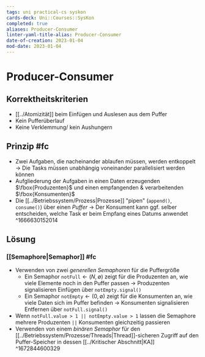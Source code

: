 ```yaml
---
tags: uni practical-cs syskon
cards-deck: Uni::Courses::SysKon
completed: true
aliases: Producer-Consumer
linter-yaml-title-alias: Producer-Consumer
date-of-creation: 2023-01-04
mod-date: 2023-01-04
---
```


# Producer-Consumer

## Korrektheitskriterien
- [[../Atomizität]] beim Einfügen und Auslesen aus dem Puffer
- Kein Pufferüberlauf
- Keine Verklemmung/ kein Aushungern

## Prinzip #fc
- Zwei Aufgaben, die nacheinander ablaufen müssen, werden entkoppelt
	-> Die Tasks müssen unabhängig voneinander parallelisiert werden können
- Aufgliederung der Aufgaben in einen Daten erzeugenden $\fbox{Produzenten}$ und einen empfangenden & verarbeitenden $\fbox{Konsumenten}$
- Die [[../Betriebssystem/Prozess|Prozesse]] "pipen" (`append()`, `consume()`) über einen *Puffer*
	-> Der Konsument kann ggf. selber entscheiden, welche Task er beim Empfang eines Datums anwendet
^1666630152014

## Lösung

### [[Semaphore|Semaphor]] #fc
- Verwenden von zwei *generellen Semaphoren* für die Puffergröße
	- Ein Semaphor `notFull`$\leftarrow(N,\emptyset)$ zeigt für die Produzenten an, wie viele Elemente noch in den Puffer passen
		-> Produzenten signalisieren Einfügen über `notEmpty.signal()`
	- Ein Semaphor `notEmpty`$\leftarrow(0,\emptyset)$ zeigt für die Konsumenten an, wie viele Daten sich im Puffer befinden
		-> Konsumenten signalisieren Entfernen über `notFull.signal()`
- Wenn `notFull.value > 1 || notEmpty.value > 1` lassen die Semaphore mehrere Produzenten `||` Konsumenten gleichzeitig passieren
- Verwenden von einem *binären Semaphor* für den [[../Betriebssystem/Prozesse/Threads|Thread]]-sicheren Zugriff auf den Puffer-Speicher in dessen [[../Kritischer Abschnitt|KA]]
^1672844600329
